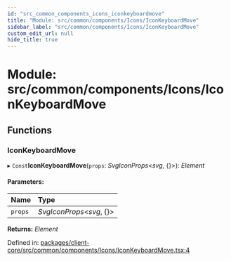 ```yaml
---
id: "src_common_components_icons_iconkeyboardmove"
title: "Module: src/common/components/Icons/IconKeyboardMove"
sidebar_label: "src/common/components/Icons/IconKeyboardMove"
custom_edit_url: null
hide_title: true
---
```


# Module: src/common/components/Icons/IconKeyboardMove

## Functions

### IconKeyboardMove

▸ `Const`**IconKeyboardMove**(`props`: *SvgIconProps*<*svg*, {}\>): *Element*

#### Parameters:

Name | Type |
:------ | :------ |
`props` | *SvgIconProps*<*svg*, {}\> |

**Returns:** *Element*

Defined in: [packages/client-core/src/common/components/Icons/IconKeyboardMove.tsx:4](https://github.com/xr3ngine/xr3ngine/blob/a16a45d7e/packages/client-core/src/common/components/Icons/IconKeyboardMove.tsx#L4)
